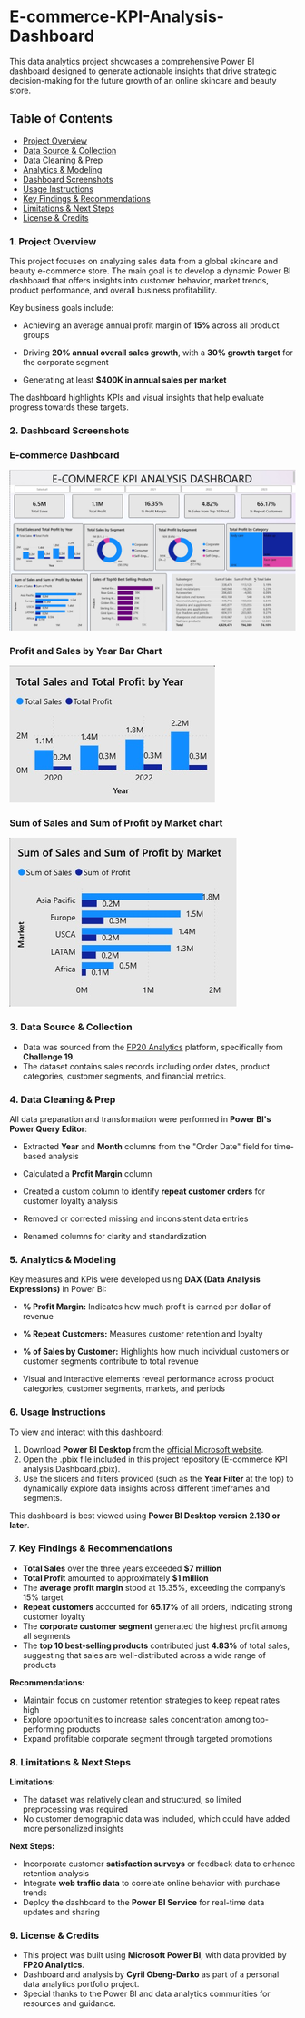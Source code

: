 # E-commerce-KPI-Analysis-Dashboard
This data analytics project showcases a comprehensive Power BI dashboard designed to generate actionable insights that drive strategic decision-making for the future growth of an online skincare and beauty store.

## Table of Contents

- [Project Overview](#project-overview)
- [Data Source & Collection](#data-source-&-collection)
- [Data Cleaning & Prep](#data-cleaning-&-prep)
- [Analytics & Modeling](#analytics-&-modeling)
- [Dashboard Screenshots](#dashboard-screenshots)
- [Usage Instructions](#usage-instructions)
- [Key Findings & Recommendations](#key-findings-&-recommendations)
- [Limitations & Next Steps](#limitations-&-next-steps)
- [License & Credits](#license-&-credits)







### 1. Project Overview
This project focuses on analyzing sales data from a global skincare and beauty e-commerce store. The main goal is to develop a dynamic Power BI dashboard that offers insights into customer behavior, market trends, product performance, and overall business profitability.

Key business goals include:

- Achieving an average annual profit margin of **15%** across all product groups

- Driving **20% annual overall sales growth**, with a **30% growth target** for the corporate segment

- Generating at least **$400K in annual sales per market**

The dashboard highlights KPIs and visual insights that help evaluate progress towards these targets.


### 2. Dashboard Screenshots
 ### E-commerce Dashboard
 ![E-commerce KPI Analysis Dashboard](Dashboard.jpg)
 
 ### Profit and Sales by Year Bar Chart
 ![Sales and Profit by Year](sp_year.jpg)
 
 ### Sum of Sales and Sum of Profit by Market chart
 ![Sales and Profit by Market](sp_market.jpg)

### 3. Data Source & Collection
- Data was sourced from the [FP20 Analytics](https://fp20analytics.com/datasets/) platform, specifically from **Challenge 19**.
- The dataset contains sales records including order dates, product categories, customer segments, and financial metrics.

### 4. Data Cleaning & Prep
All data preparation and transformation were performed in **Power BI's Power Query Editor**:

- Extracted **Year** and **Month** columns from the "Order Date" field for time-based analysis

- Calculated a **Profit Margin** column

- Created a custom column to identify **repeat customer orders** for customer loyalty analysis

- Removed or corrected missing and inconsistent data entries

- Renamed columns for clarity and standardization

### 5. Analytics & Modeling
Key measures and KPIs were developed using **DAX (Data Analysis Expressions)** in Power BI:

- **% Profit Margin:** Indicates how much profit is earned per dollar of revenue

- **% Repeat Customers:** Measures customer retention and loyalty

- **% of Sales by Customer:** Highlights how much individual customers or customer segments contribute to total revenue

- Visual and interactive elements reveal performance across product categories, customer segments, markets, and periods





### 6. Usage Instructions
To view and interact with this dashboard:
 1. Download **Power BI Desktop** from the [official Microsoft website](https://www.microsoft.com/en-gb/).
 2. Open the .pbix file included in this project repository (E-commerce KPI analysis Dashboard.pbix).
 3. Use the slicers and filters provided (such as the **Year Filter** at the top) to dynamically explore data insights across different timeframes and segments.

This dashboard is best viewed using **Power BI Desktop version 2.130 or later**.

### 7. Key Findings & Recommendations
- **Total Sales** over the three years exceeded **$7 million**
- **Total Profit** amounted to approximately **$1 million**
- The **average profit margin** stood at 16.35%, exceeding the company’s 15% target
- **Repeat customers** accounted for **65.17%** of all orders, indicating strong customer loyalty
- The **corporate customer segment** generated the highest profit among all segments
- The **top 10 best-selling products** contributed just **4.83%** of total sales, suggesting that sales are well-distributed across a wide range of products

**Recommendations:**
- Maintain focus on customer retention strategies to keep repeat rates high
- Explore opportunities to increase sales concentration among top-performing products
- Expand profitable corporate segment through targeted promotions



### 8. Limitations & Next Steps
**Limitations:**

- The dataset was relatively clean and structured, so limited preprocessing was required
- No customer demographic data was included, which could have added more personalized insights

**Next Steps:**

- Incorporate customer **satisfaction surveys** or feedback data to enhance retention analysis
- Integrate **web traffic data** to correlate online behavior with purchase trends
- Deploy the dashboard to the **Power BI Service** for real-time data updates and sharing

### 9. License & Credits
- This project was built using **Microsoft Power BI**, with data provided by **FP20 Analytics**.
- Dashboard and analysis by **Cyril Obeng-Darko** as part of a personal data analytics portfolio project.
- Special thanks to the Power BI and data analytics communities for resources and guidance.


